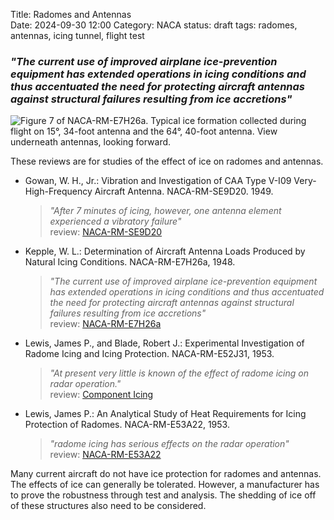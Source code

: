 Title: Radomes and Antennas  
Date: 2024-09-30 12:00
Category: NACA
status: draft
tags: radomes, antennas, icing tunnel, flight test

### _"The current use of improved airplane ice-prevention equipment has extended operations in icing conditions and thus accentuated the need for protecting aircraft antennas against structural failures resulting from ice accretions"_  

![Figure 7 of NACA-RM-E7H26a. Typical ice formation collected during flight on 15°, 34-foot antenna and the
64°, 40-foot antenna. View underneath antennas, looking forward.](/images%2FNACA-RM-E7H26a%2FFigure%207.png)  

These reviews are for studies of the effect of ice on radomes and antennas. 

- Gowan, W. H., Jr.: Vibration and Investigation of CAA Type V-I09 Very-High-Frequency Aircraft Antenna. NACA-RM-SE9D20. 1949.  
  > _"After 7 minutes of icing, however, one antenna element experienced a vibratory failure"_  
    >   review: [NACA-RM-SE9D20]({filename}NACA-RM-SE9D20.md)  
- Kepple, W. L.: Determination of Aircraft Antenna Loads Produced by Natural Icing Conditions. NACA-RM-E7H26a, 1948.  
  > _"The current use of improved airplane ice-prevention equipment has extended operations in icing conditions and thus accentuated the need for protecting aircraft antennas against structural failures resulting from ice accretions"_  
    > review: [NACA-RM-E7H26a]({filename}NACA-RM-E7H26a.md)  
- Lewis, James P., and Blade, Robert J.: Experimental Investigation of Radome Icing and Icing Protection. NACA-RM-E52J31, 1953.  
  > _"At present very little is known of the effect of radome icing on radar operation."_  
    > review: [Component Icing]({filename}Component%20Ice%20Protection.md)
- Lewis, James P.: An Analytical Study of Heat Requirements for Icing Protection of Radomes. NACA-RM-E53A22, 1953.  
  > _"radome icing has serious effects on the radar operation"_  
    > review: [NACA-RM-E53A22]({filename}NACA-RM-E53A22.md)  

Many current aircraft do not have ice protection for radomes and antennas. 
The effects of ice can generally be tolerated. 
However, a manufacturer has to prove the robustness through test and analysis. 
The shedding of ice off of these structures also need to be considered. 












